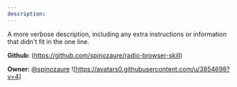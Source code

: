 ```yaml
---
description: 
---
```

A more verbose description, including any extra instructions or
information that didn't fit in the one line.

**Github:** (https://github.com/spinozaure/radio-browser-skill)

**Owner:** [@spinozaure](https://github.com/spinozaure) ![https://avatars0.githubusercontent.com/u/3854698?v=4]

